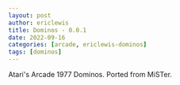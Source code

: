 ```yaml
---
layout: post
author: ericlewis
title: Dominos - 0.0.1
date: 2022-09-16
categories: [arcade, ericlewis-dominos]
tags: [dominos]
---
```

Atari's Arcade 1977 Dominos. Ported from MiSTer.
